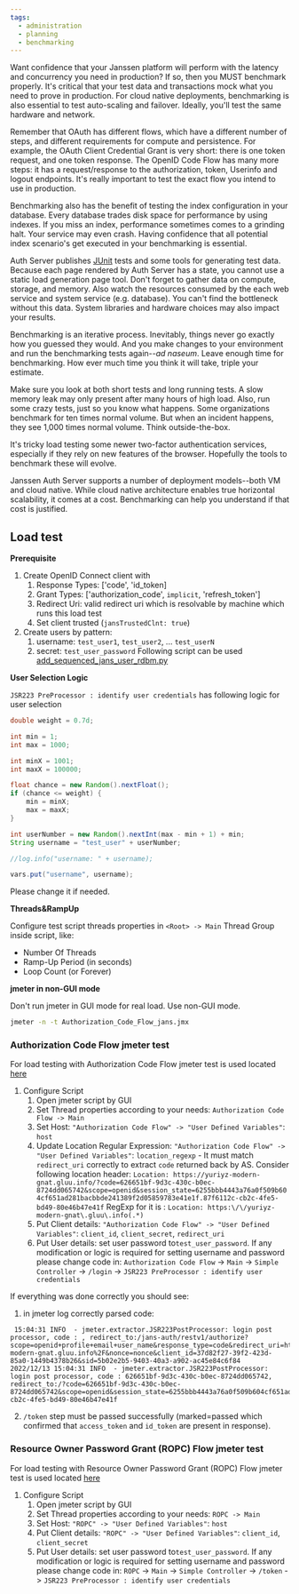 ```yaml
---
tags:
  - administration
  - planning
  - benchmarking
---
```


Want confidence that your Janssen platform will perform with the latency and
concurrency you need in production? If so, then you MUST benchmark properly.
It's critical that your test data and transactions mock what you need to prove
in production. For cloud native deployments, benchmarking is also essential
to test auto-scaling and failover. Ideally, you'll test the same hardware
and network.

Remember that OAuth has different flows, which have a different number of steps,
and different requirements for compute and persistence. For example, the
OAuth Client Credential Grant is very short: there is one token request, and
one token response. The OpenID Code Flow has many more steps: it has a
request/response to the authorization, token, Userinfo and logout endpoints.
It's really important to test the exact flow you intend to use in production.

Benchmarking also has the benefit of testing the index configuration in your
database. Every database trades disk space for performance by using indexes.
If you miss an index, performance sometimes comes to a grinding halt. Your
service may even crash. Having confidence that all potential index scenario's
get executed in your benchmarking is essential.

Auth Server publishes [JUnit](https://junit.org) tests and some tools for
generating test data. Because each page rendered by Auth Server has a state,
you cannot use a static load generation page tool. Don't forget to gather data
on compute, storage, and memory. Also watch the resources consumed by the each
web service and system service (e.g. database). You can't find the bottleneck
without this data. System libraries and hardware choices may also impact your
results.

Benchmarking is an iterative process. Inevitably, things never go exactly how
you guessed they would. And you make changes to your environment and run the
benchmarking tests again--*ad naseum*. Leave enough time for benchmarking. How
ever much time you think it will take, triple your estimate.

Make sure you look at both short tests and long running tests. A slow memory
leak may only present after many hours of high load. Also, run some crazy tests,
just so you know what happens. Some organizations benchmark for ten times
normal volume. But when an incident happens, they see 1,000 times normal volume.
Think outside-the-box.  

It's tricky load testing some newer two-factor authentication services,
especially if they rely on new features of the browser. Hopefully the tools to
benchmark these will evolve.

Janssen Auth Server supports a number of deployment models--both VM and cloud
native. While cloud native architecture enables true horizontal scalability,
it comes at a cost. Benchmarking can help you understand if that cost is
justified.

## Load test

**Prerequisite**

1. Create OpenID Connect client with 
   1. Response Types: ['code', 'id_token]
   1. Grant Types: ['authorization_code', `implicit`, 'refresh_token']
   1. Redirect Uri: valid redirect uri which is resolvable by machine which runs this load test
   1. Set client trusted (`jansTrustedClnt: true`)
1. Create users by pattern:
   1. username: `test_user1`, `test_user2`, ... `test_userN` 
   1. secret: `test_user_password`
   Following script can be used [add_sequenced_jans_user_rdbm.py](https://github.com/JanssenProject/jans/tree/main/jans-linux-setup/tools/benchmark/add_sequenced_jans_user_rdbm.py)

**User Selection Logic**

`JSR223 PreProcessor : identify user credentials` has following logic for user selection      

```java
double weight = 0.7d;

int min = 1;
int max = 1000;

int minX = 1001;
int maxX = 100000;

float chance = new Random().nextFloat();
if (chance <= weight) {
	min = minX;
	max = maxX;
}

int userNumber = new Random().nextInt(max - min + 1) + min;
String username = "test_user" + userNumber;

//log.info("username: " + username);

vars.put("username", username);
```

Please change it if needed.

**Threads&RampUp**

Configure test script threads properties in `<Root> -> Main` Thread Group inside script, like:

- Number Of Threads
- Ramp-Up Period (in seconds)
- Loop Count (or Forever)

**jmeter in non-GUI mode**

Don't run jmeter in GUI mode for real load. Use non-GUI mode.
```bash
jmeter -n -t Authorization_Code_Flow_jans.jmx
```

### Authorization Code Flow jmeter test

For load testing with Authorization Code Flow jmeter test is used located [here](https://github.com/JanssenProject/jans/blob/main/demos/load-testing/jmeter/test/Authorization%20Code%20Flow_jans.jmx)

1. Configure Script
   1. Open jmeter script by GUI
   1. Set Thread properties according to your needs: `Authorization Code Flow -> Main`
   1. Set Host: `"Authorization Code Flow" -> "User Defined Variables"`: `host`
   1. Update Location Regular Expression: `"Authorization Code Flow" -> "User Defined Variables"`: `location_regexp` - It must match `redirect_uri` correctly to extract `code` returned back by AS.
      Consider following location header: `Location: https://yuriyz-modern-gnat.gluu.info/?code=626651bf-9d3c-430c-b0ec-8724dd065742&scope=openid&session_state=6255bbb4443a76a0f509b604cf651ad281bacbbde241389f2d05859783e41e1f.87f6112c-cb2c-4fe5-bd49-80e46b47e41f`
      RegExp for it is : `Location: https:\/\/yuriyz-modern-gnat\.gluu\.info(.*)`
   1. Put Client details: `"Authorization Code Flow" -> "User Defined Variables"`: `client_id`, `client_secret`, `redirect_uri`
   1. Put User details: set user password to`test_user_password`. 
      If any modification or logic is required for setting username and password please change code in: `Authorization Code Flow` -> `Main` -> `Simple Controller` -> `/login` -> `JSR223 PreProcessor : identify user credentials`
               
If everything was done correctly you should see:
1. in jmeter log correctly parsed code:
```code
 15:04:31 INFO  - jmeter.extractor.JSR223PostProcessor: login post processor, code : , redirect_to:/jans-auth/restv1/authorize?scope=openid+profile+email+user_name&response_type=code&redirect_uri=https%3A%2F%2Fyuriyz-modern-gnat.gluu.info%2F&nonce=nonce&client_id=37d82f27-39f2-423d-85a0-1449b4378b26&sid=5b02e2b5-9403-40a3-a902-ac45e84c6f84 
2022/12/13 15:04:31 INFO  - jmeter.extractor.JSR223PostProcessor: login post processor, code : 626651bf-9d3c-430c-b0ec-8724dd065742, redirect_to:/?code=626651bf-9d3c-430c-b0ec-8724dd065742&scope=openid&session_state=6255bbb4443a76a0f509b604cf651ad281bacbbde241389f2d05859783e41e1f.87f6112c-cb2c-4fe5-bd49-80e46b47e41f 
```
2. `/token` step must be passed successfully (marked=passed which confirmed that `access_token` and `id_token` are present in response).

### Resource Owner Password Grant (ROPC) Flow jmeter test

For load testing with Resource Owner Password Grant (ROPC) Flow jmeter test is used located [here](https://github.com/JanssenProject/jans/blob/main/demos/load-testing/jmeter/test/ResourceOwnerPasswordCredentials_jans.jmx)

1. Configure Script
   1. Open jmeter script by GUI
   1. Set Thread properties according to your needs: `ROPC -> Main`
   1. Set Host: `"ROPC" -> "User Defined Variables"`: `host`
   1. Put Client details: `"ROPC" -> "User Defined Variables"`: `client_id`, `client_secret`
   1. Put User details: set user password to`test_user_password`. 
      If any modification or logic is required for setting username and password please change code in: `ROPC` -> `Main` -> `Simple Controller` -> `/token` -> `JSR223 PreProcessor : identify user credentials`

   
